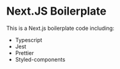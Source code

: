 # Next.JS Boilerplate

This is a Next.js boilerplate code including:

- Typescript
- Jest
- Prettier
- Styled-components
